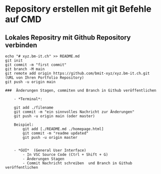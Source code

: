 ﻿# Repository erstellen mit git Befehle auf CMD

## Lokales Repositry mit Github Repository verbinden

	echo "# xyz.bm-it.ch" >> README.md
	git init
	git commit -m "first commit"
	git branch -M main
	git remote add origin https://github.com/bmit-xyz/xyz.bm-it.ch.git (URL von Ihren Portfolio Repository)
	git push -u origin main

	###  Änderungen Stagen, commiten und Branch in Github veröffentlichen 
    
		- *Terminal*:  

		git add ./filename 
		git commit -m "ein sinnvolles Nachricht zur Änderungen"
		git push -u origin main (oder master)
		
		Beispiel: 
			git add [./README.md ./homepage.html]
			git commit -m "readme updated"
			git push -u origin master

	
		- *GUI*  (General User Interface)
			- In VSC Source Code (Ctrl + Shift + G)
			- Änderungen Stagen
            - Commit Nachricht schreiben  und Branch in Github veröffentlichen